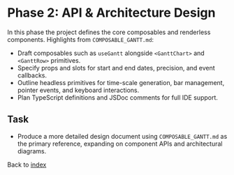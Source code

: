 # Phase 2: API & Architecture Design

In this phase the project defines the core composables and renderless components. Highlights from `COMPOSABLE_GANTT.md`:

- Draft composables such as `useGantt` alongside `<GanttChart>` and `<GanttRow>` primitives.
- Specify props and slots for start and end dates, precision, and event callbacks.
- Outline headless primitives for time-scale generation, bar management, pointer events, and keyboard interactions.
- Plan TypeScript definitions and JSDoc comments for full IDE support.

## Task
- Produce a more detailed design document using `COMPOSABLE_GANTT.md` as the primary reference, expanding on component APIs and architectural diagrams.

Back to [index](index.md)
